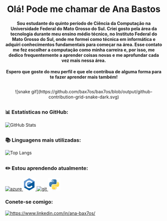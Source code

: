 <h1 align="center">Olá! Pode me chamar de Ana Bastos</h1>
<h4 align="center">Sou estudante do quinto período de Ciência da Computação na Universidade Federal do Mato Grosso do Sul. Criei gosto pela área da tecnologia durante meu ensino médio técnico, no Instituto Federal do Mato Grosso do Sul, onde me formei como técnica em informática e adquiri conhecimentos fundamentais para começar na área. Esse contato me fez escolher a computação como minha carreira e, por isso, me dedico frequentemente a aprender coisas novas e me aprofundar cada vez mais nessa área. </h4>
<h4 align="center">Espero que goste do meu perfil e que ele contribua de alguma forma para te fazer aprender mais também!</h4>

##
<p align="center">![snake gif](https://github.com/bax7os/bax7os/blob/output/github-contribution-grid-snake-dark.svg)</p>

##
### 📊 Estatísticas no GitHub: 
![GitHub Stats](https://github-readme-stats.vercel.app/api?username=bax7os&theme=gotham&show_icons=true)

##
### 📚 Linguagens mais utilizadas: 
![Top Langs](https://github-readme-stats-git-masterrstaa-rickstaa.vercel.app/api/top-langs/?username=bax7os&layout=compact&theme=gotham)


##
### ✏️ Estou aprendendo atualmente: 

<p align="left"> <a href="https://azure.microsoft.com/en-in/" target="_blank" rel="noreferrer"> <img src="https://www.vectorlogo.zone/logos/microsoft_azure/microsoft_azure-icon.svg" alt="azure" width="40" height="40"/> </a> <a href="https://www.cprogramming.com/" target="_blank" rel="noreferrer"> <img src="https://raw.githubusercontent.com/devicons/devicon/master/icons/c/c-original.svg" alt="c" width="40" height="40"/> </a> <a href="https://git-scm.com/" target="_blank" rel="noreferrer"> <img src="https://www.vectorlogo.zone/logos/git-scm/git-scm-icon.svg" alt="git" width="40" height="40"/> </a> <a href="https://www.python.org" target="_blank" rel="noreferrer"> <img src="https://raw.githubusercontent.com/devicons/devicon/master/icons/python/python-original.svg" alt="python" width="40" height="40"/> </a> </p>




<h3 align="left">Conete-se comigo:</h3>
<p align="left">
<a href="https://linkedin.com/in/https://www.linkedin.com/in/ana-bax7os/" target="blank"><img align="center" src="https://raw.githubusercontent.com/rahuldkjain/github-profile-readme-generator/master/src/images/icons/Social/linked-in-alt.svg" alt="https://www.linkedin.com/in/ana-bax7os/" height="30" width="40" /></a>
</p>


